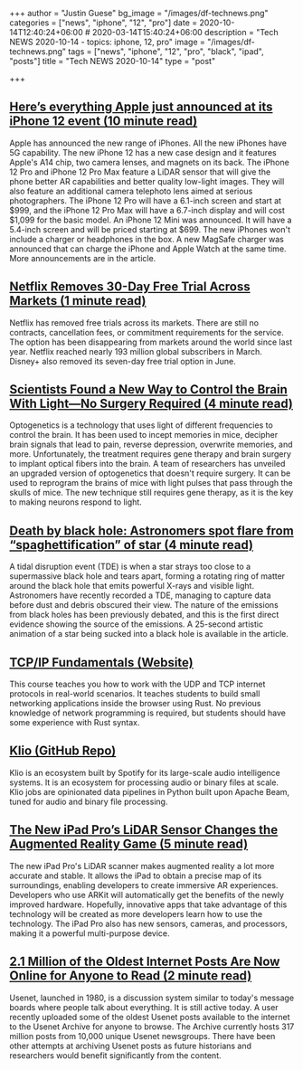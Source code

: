 +++
author = "Justin Guese"
bg_image = "/images/df-technews.png"
categories = ["news", "iphone", "12", "pro"]
date = 2020-10-14T12:40:24+06:00 # 2020-03-14T15:40:24+06:00
description = "Tech NEWS 2020-10-14 - topics: iphone, 12, pro"
image = "/images/df-technews.png"
tags = ["news", "iphone", "12", "pro", "black", "ipad", "posts"]
title = "Tech NEWS 2020-10-14"
type = "post"

+++

## [Here’s everything Apple just announced at its iPhone 12 event (10 minute read)](https://www.cnbc.com/2020/10/13/apple-iphone-event-live-updates.html/1/01000175269554a4-ecf6da1f-1594-40b7-a26b-56ae7ec3d845-000000/TEdmVjdwj_Mq3f-ack1STIeKVCa5-IMvmpMyl3P8tLQ=162)

Apple has announced the new range of iPhones. All the new iPhones have 5G capability. The new iPhone 12 has a new case design and it features Apple's A14 chip, two camera lenses, and magnets on its back. The iPhone 12 Pro and iPhone 12 Pro Max feature a LiDAR sensor that will give the phone better AR capabilities and better quality low-light images. They will also feature an additional camera telephoto lens aimed at serious photographers. The iPhone 12 Pro will have a 6.1-inch screen and start at $999, and the iPhone 12 Pro Max will have a 6.7-inch display and will cost $1,099 for the basic model. An iPhone 12 Mini was announced. It will have a 5.4-inch screen and will be priced starting at $699. The new iPhones won't include a charger or headphones in the box. A new MagSafe charger was announced that can charge the iPhone and Apple Watch at the same time. More announcements are in the article.

## [Netflix Removes 30-Day Free Trial Across Markets (1 minute read)](https://thestreamable.com/news/netflix-removes-30-day-free-trial-across-markets/1/01000175269554a4-ecf6da1f-1594-40b7-a26b-56ae7ec3d845-000000/EINHqafovKpsod_09sbwWnHCgGSzHe6K0GuOOxZ6E7Q=162)

Netflix has removed free trials across its markets. There are still no contracts, cancellation fees, or commitment requirements for the service. The option has been disappearing from markets around the world since last year. Netflix reached nearly 193 million global subscribers in March. Disney+ also removed its seven-day free trial option in June.

## [Scientists Found a New Way to Control the Brain With Light—No Surgery Required (4 minute read)](https://singularityhub.com/2020/10/13/scientists-found-a-new-way-to-control-the-brain-with-light-no-surgery-required//1/01000175269554a4-ecf6da1f-1594-40b7-a26b-56ae7ec3d845-000000/ofKFB0ESqA-jWo2A1hHzRHcq8bE_KnORO_lIWxCuT64=162)

Optogenetics is a technology that uses light of different frequencies to control the brain. It has been used to incept memories in mice, decipher brain signals that lead to pain, reverse depression, overwrite memories, and more. Unfortunately, the treatment requires gene therapy and brain surgery to implant optical fibers into the brain. A team of researchers has unveiled an upgraded version of optogenetics that doesn't require surgery. It can be used to reprogram the brains of mice with light pulses that pass through the skulls of mice. The new technique still requires gene therapy, as it is the key to making neurons respond to light.

## [Death by black hole: Astronomers spot flare from “spaghettification” of star (4 minute read)](https://arstechnica.com/science/2020/10/death-by-black-hole-astronomers-spot-flare-from-spaghettification-of-star//1/01000175269554a4-ecf6da1f-1594-40b7-a26b-56ae7ec3d845-000000/BlhFdgVlQpDb18vWnfdzFUXLiJDfr_2C-bPoDwQx1XY=162)

A tidal disruption event (TDE) is when a star strays too close to a supermassive black hole and tears apart, forming a rotating ring of matter around the black hole that emits powerful X-rays and visible light. Astronomers have recently recorded a TDE, managing to capture data before dust and debris obscured their view. The nature of the emissions from black holes has been previously debated, and this is the first direct evidence showing the source of the emissions. A 25-second artistic animation of a star being sucked into a black hole is available in the article.

## [TCP/IP Fundamentals (Website)](https://lowlvl.org//1/01000175269554a4-ecf6da1f-1594-40b7-a26b-56ae7ec3d845-000000/E1yLC3ugp64FO4VxVgRHZ5HUR13ygB2TIsbgRE_tjbs=162)

This course teaches you how to work with the UDP and TCP internet protocols in real-world scenarios. It teaches students to build small networking applications inside the browser using Rust. No previous knowledge of network programming is required, but students should have some experience with Rust syntax.

## [Klio (GitHub Repo)](https://github.com/spotify/klio/1/01000175269554a4-ecf6da1f-1594-40b7-a26b-56ae7ec3d845-000000/PCazdSoxY1UJmXzimpGJK-E8l2kBzh1jQQxbY0AIdmE=162)

Klio is an ecosystem built by Spotify for its large-scale audio intelligence systems. It is an ecosystem for processing audio or binary files at scale. Klio jobs are opinionated data pipelines in Python built upon Apache Beam, tuned for audio and binary file processing.

## [The New iPad Pro’s LiDAR Sensor Changes the Augmented Reality Game (5 minute read)](https://heartbeat.fritz.ai/the-new-ipad-pros-lidar-sensor-changes-the-augmented-reality-game-5ee067058a7a/1/01000175269554a4-ecf6da1f-1594-40b7-a26b-56ae7ec3d845-000000/_tessgdKfzDibfmBsK965TRu71OO-3nVj2TyJIvQmjs=162)

The new iPad Pro's LiDAR scanner makes augmented reality a lot more accurate and stable. It allows the iPad to obtain a precise map of its surroundings, enabling developers to create immersive AR experiences. Developers who use ARKit will automatically get the benefits of the newly improved hardware. Hopefully, innovative apps that take advantage of this technology will be created as more developers learn how to use the technology. The iPad Pro also has new sensors, cameras, and processors, making it a powerful multi-purpose device.

## [2.1 Million of the Oldest Internet Posts Are Now Online for Anyone to Read (2 minute read)](https://www.vice.com/en/article/pky7km/usenet-archive-utzoo-online/1/01000175269554a4-ecf6da1f-1594-40b7-a26b-56ae7ec3d845-000000/IgbbNXaeR-r-2L6h8tnGaJkcG_8dD37rQU78PeXnTRQ=162)

Usenet, launched in 1980, is a discussion system similar to today's message boards where people talk about everything. It is still active today. A user recently uploaded some of the oldest Usenet posts available to the internet to the Usenet Archive for anyone to browse. The Archive currently hosts 317 million posts from 10,000 unique Usenet newsgroups. There have been other attempts at archiving Usenet posts as future historians and researchers would benefit significantly from the content.

